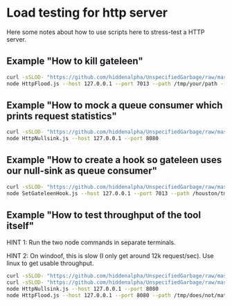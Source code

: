 
Load testing for http server
============================

Here some notes about how to use scripts here to stress-test a HTTP server.


##  Example "How to kill gateleen"

```sh
curl -sSLOD- "https://github.com/hiddenalpha/UnspecifiedGarbage/raw/master/src/main/nodejs/HttpFlood/HttpFlood.js"
node HttpFlood.js --host 127.0.0.1 --port 7013 --path /tmp/your/path --max-parallel 128 --inter-request-gap 0
```


## Example "How to mock a queue consumer which prints request statistics"

```sh
curl -sSLOD- "https://github.com/hiddenalpha/UnspecifiedGarbage/raw/master/src/main/nodejs/HttpFlood/HttpNullsink.js"
node HttpNullsink.js --host 127.0.0.1 --port 8080
```


## Example "How to create a hook so gateleen uses our null-sink as queue consumer"

```sh
curl -sSLOD- "https://github.com/hiddenalpha/UnspecifiedGarbage/raw/master/src/main/nodejs/HttpFlood/SetGateleenHook.js"
node SetGateleenHook.js --host 127.0.0.1 --port 7013 --path /houston/tmp/your/path/to/hook --destination "127.0.0.1:8080/foo" --listener
```


## Example "How to test throughput of the tool itself"

HINT 1: Run the two node commands in separate terminals.

HINT 2: On windoof, this is slow (I only get around 12k request/sec). Use linux
        to get usable throughput.

```sh
curl -sSLOD- "https://github.com/hiddenalpha/UnspecifiedGarbage/raw/master/src/main/nodejs/HttpFlood/HttpFlood.js"
curl -sSLOD- "https://github.com/hiddenalpha/UnspecifiedGarbage/raw/master/src/main/nodejs/HttpFlood/HttpNullsink.js"
node HttpNullsink.js --host 127.0.0.1 --port 8080
node HttpFlood.js --host 127.0.0.1 --port 8080 --path /tmp/does/not/matter --max-parallel 128 --inter-request-gap 0
```

